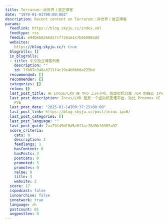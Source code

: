 ```yaml
---
title: Terrarum::异世界丨居正博客
date: "1970-01-01T00:00:00Z"
description: Recent content on Terrarum::异世界丨居正博客
params:
  feedlink: https://blog.skyju.cc/index.xml
  feedtype: rss
  feedid: e940eb8266d37cf7261e1c7b460982dd
  websites:
    https://blog.skyju.cc/: true
  blogrolls: []
  in_blogrolls:
  - title: 中文独立博客列表
    description: ""
    id: 7fb87e348a8211f4c19e4b0b0da225bd
  recommended: []
  recommender: []
  categories: []
  relme: {}
  last_post_title: 用 Incus/LXD 在 VPS 上开小鸡，给虚拟机分发 /64 的独立 IPv6
  last_post_description: Incus/LXD 是另一个虚拟机管理平台，对比 Proxmox VE 的优点是可以在任意 Linux 系统上安装，且不需要更换内核，也更节省资源。缺点是功能不如
    PVE
  last_post_date: "2025-01-14T09:37:25+08:00"
  last_post_link: https://blog.skyju.cc/post/incus-ipv6/
  last_post_categories: []
  last_post_language: ""
  last_post_guid: 2aa79f49df8d5e0f1ac28d9bf0589a37
  score_criteria:
    cats: 0
    description: 3
    feedlangs: 1
    hasContent: 0
    hasPosts: 3
    postcats: 0
    promoted: 5
    promotes: 0
    relme: 0
    title: 3
    website: 2
  score: 17
  ispodcast: false
  isnoarchive: false
  innetwork: true
  language: zh
  postcount: 81
  avgpostlen: 0
---
```

